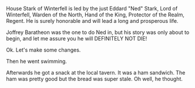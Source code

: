 House Stark of Winterfell is led by the just Eddard "Ned" Stark, Lord of
Winterfell, Warden of the North, Hand of the King, Protector of the Realm,
Regent.  He is surely honorable and will lead a long and prosperous life.

Joffrey Baratheon was the one to do Ned in, but his story was only about to
begin, and let me assure you he will DEFINITELY NOT DIE!

Ok. Let's make some changes.

Then he went swimming.

Afterwards he got a snack at the local tavern. It was a ham sandwich. The ham
was pretty good but the bread was super stale. Oh well, he thought.
